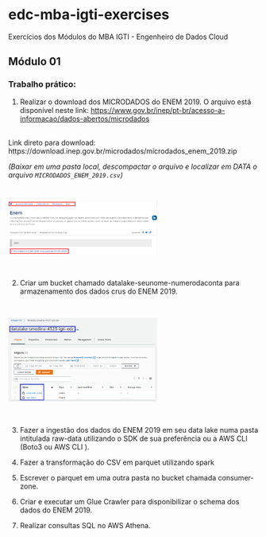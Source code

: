# edc-mba-igti-exercises
Exercícios dos Módulos do MBA IGTI - Engenheiro de Dados Cloud

## Módulo 01

### Trabalho prático:
1. Realizar o download dos MICRODADOS do ENEM 2019. O arquivo está disponível neste link: <https://www.gov.br/inep/pt-br/acesso-a-informacao/dados-abertos/microdados>
<br>
Link direto para download: https://download.inep.gov.br/microdados/microdados_enem_2019.zip 
<br>

*(Baixar em uma pasta local, descompactar o arquivo e localizar em DATA o arquivo `MICRODADOS_ENEM_2019.csv`)*
<br>

<br>
<p align="left">
   <img src="images\mod01-enem-001.png" width="300" style="max-width: 300px;">
</p>
<br>

2. Criar um bucket chamado datalake-seunome-numerodaconta para armazenamento dos dados crus do ENEM 2019.
<br>
<p align="left">
   <img src="images\mod01-s3-001.png" width="300" style="max-width: 300px;">
</p>

<br>

3. Fazer a ingestão dos dados do ENEM 2019 em seu data lake numa pasta intitulada raw-data utilizando o SDK de sua preferência ou a AWS CLI (Boto3 ou AWS CLI ).

4. Fazer a transformação do CSV em parquet utilizando spark

5. Escrever o parquet em uma outra pasta no bucket chamada consumer-zone.

6. Criar e executar um Glue Crawler para disponibilizar o schema dos dados do ENEM 2019.

7. Realizar consultas SQL no AWS Athena.


